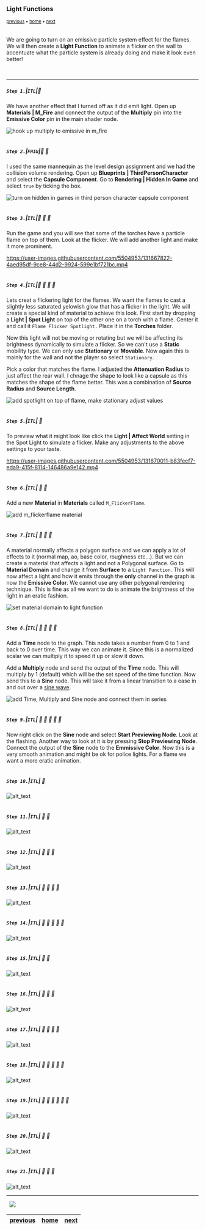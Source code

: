 <img src="https://via.placeholder.com/1000x4/45D7CA/45D7CA" alt="drawing" height="4px"/>

### Light Functions

<sub>[previous](../point-lights/README.md#user-content-point-lights) • [home](../README.md#user-content-ue4-lighting) • [next](../)</sub>

<img src="https://via.placeholder.com/1000x4/45D7CA/45D7CA" alt="drawing" height="4px"/>

We are going to turn on an emissive particle system effect for the flames.  We will then create a **Light Function** to animate a flicker on the wall to accentuate what the particle system is already doing and make it look even better!

<br>

---


##### `Step 1.`\|`ITL`|:small_blue_diamond:

We have another effect that I turned off as it did emit light.  Open up **Materials | M_Fire** and connect the output of the **Multiply** pin into the **Emissive Color** pin in the main shader node.

![hook up multiply to emissive in m_fire](images/M_FireOn.jpg)

<img src="https://via.placeholder.com/500x2/45D7CA/45D7CA" alt="drawing" height="2px" alt = ""/>

##### `Step 2.`\|`FHIU`|:small_blue_diamond: :small_blue_diamond: 

I used the same mannequin as the level design assignment and we had the collision volume rendering.  Open up **Blueprints | ThirdPersonCharacter** and select the **Capsule Component**.  Go to **Rendering | Hidden In Game** and select `true` by ticking the box.

![turn on hidden in games in third person character capsule component](images/HideCapsule.jpg)

<img src="https://via.placeholder.com/500x2/45D7CA/45D7CA" alt="drawing" height="2px" alt = ""/>

##### `Step 3.`\|`ITL`|:small_blue_diamond: :small_blue_diamond: :small_blue_diamond:

Run the game and you will see that some of the torches have a particle flame on top of them.  Look at the flicker.  We will add another light and make it more prominent.

https://user-images.githubusercontent.com/5504953/131667822-4aed95df-9ce8-44d2-9924-599e1bf721bc.mp4


<img src="https://via.placeholder.com/500x2/45D7CA/45D7CA" alt="drawing" height="2px" alt = ""/>

##### `Step 4.`\|`ITL`|:small_blue_diamond: :small_blue_diamond: :small_blue_diamond: :small_blue_diamond:

Lets creat a flickering light for the flames. We want the flames to cast a slightly less saturated yelowish glow that has a flicker in the light. We will create a special kind of material to achieve this look. First start by dropping a **Light | Spot Light** on top of the other one on a torch with a flame. Center it and call it `Flame Flicker Spotlight.` Place it in the **Torches** folder. 

Now this light will not be moving or rotating but we will be affecting its brightness dynamically to simulate a flicker.  So we can't use a **Static** mobility type. We can only use **Stationary** or **Movable**.  Now again this is mainly for the wall and not the player so select `Stationary`.

Pick a color that matches the flame. I adjusted the **Attenuation Radius** to just affect the rear wall.  I chnage the shape to look like a capsule as this matches the shape of the flame better.  This was a combination of **Source Radius** and **Source Length**.

![add spotlight on top of flame, make stationary adjust values](images/FlickeringLightSetup.jpg)

<img src="https://via.placeholder.com/500x2/45D7CA/45D7CA" alt="drawing" height="2px" alt = ""/>

##### `Step 5.`\|`ITL`| :small_orange_diamond:

To preview what it might look like click the **Light | Affect World** setting in the Spot Light to simulate a flicker.  Make any adjustments to the above settings to your taste.

https://user-images.githubusercontent.com/5504953/131670011-b83fecf7-eda9-415f-8114-146486a9e142.mp4

<img src="https://via.placeholder.com/500x2/45D7CA/45D7CA" alt="drawing" height="2px" alt = ""/>

##### `Step 6.`\|`ITL`| :small_orange_diamond: :small_blue_diamond:

Add a new **Material** in **Materials** called `M_FlickerFlame`.

![add m_flickerflame material](images/addMFlickerFlame.jpg)

<img src="https://via.placeholder.com/500x2/45D7CA/45D7CA" alt="drawing" height="2px" alt = ""/>

##### `Step 7.`\|`ITL`| :small_orange_diamond: :small_blue_diamond: :small_blue_diamond:

A material normally affects a polygon surface and we can apply a lot of effects to it (normal map, ao, base color, roughness etc...). But we can create a material that affects a light and not a Polygonal surface. Go to **Material Domain** and change it from **Surface** to a `Light Function`. This will now affect a light and how it emits through the **only** channel in the graph is now the **Emissive Color**. We cannot use any other polygonal rendering technique.  This is fine as all we want to do is animate the brightness of the light in an eratic fashion.


![set material domain to light function](images/LightFunction.jpg)

<img src="https://via.placeholder.com/500x2/45D7CA/45D7CA" alt="drawing" height="2px" alt = ""/>

##### `Step 8.`\|`ITL`| :small_orange_diamond: :small_blue_diamond: :small_blue_diamond: :small_blue_diamond:

Add a **Time** node to the graph.  This node takes a number from 0 to 1 and back to 0 over time.  This way we can animate it.  Since this is a normalized scalar we can multiply it to speed it up or slow it down.

Add a **Multiply** node and send the output of the **Time** node. This will multiply by 1 (default) which will be the set speed of the time function.  Now send this to a **Sine** node.  This will take it from a linear transition to a ease in and out over a [sine wave](https://en.wikipedia.org/wiki/Sine_wave).  

![add Time, Multiply and Sine node and connect them in series](images/TimeMaterialNode.jpg)

<img src="https://via.placeholder.com/500x2/45D7CA/45D7CA" alt="drawing" height="2px" alt = ""/>

##### `Step 9.`\|`ITL`| :small_orange_diamond: :small_blue_diamond: :small_blue_diamond: :small_blue_diamond: :small_blue_diamond:

Now right click on the **Sine** node and select **Start Previewing Node**.  Look at the flashing. Another way to look at it is by pressing **Stop Previewing Node**. Connect the output of the **Sine** node to the **Emmissive Color**.  Now this is a very smooth animation and might be ok for police lights.  For a flame we want a more eratic animation.

<img src="https://via.placeholder.com/500x2/45D7CA/45D7CA" alt="drawing" height="2px" alt = ""/>

##### `Step 10.`\|`ITL`| :large_blue_diamond:

![alt_text](images/.jpg)

<img src="https://via.placeholder.com/500x2/45D7CA/45D7CA" alt="drawing" height="2px" alt = ""/>

##### `Step 11.`\|`ITL`| :large_blue_diamond: :small_blue_diamond: 

![alt_text](images/.jpg)

<img src="https://via.placeholder.com/500x2/45D7CA/45D7CA" alt="drawing" height="2px" alt = ""/>


##### `Step 12.`\|`ITL`| :large_blue_diamond: :small_blue_diamond: :small_blue_diamond: 

![alt_text](images/.jpg)

<img src="https://via.placeholder.com/500x2/45D7CA/45D7CA" alt="drawing" height="2px" alt = ""/>

##### `Step 13.`\|`ITL`| :large_blue_diamond: :small_blue_diamond: :small_blue_diamond:  :small_blue_diamond: 

![alt_text](images/.jpg)

<img src="https://via.placeholder.com/500x2/45D7CA/45D7CA" alt="drawing" height="2px" alt = ""/>

##### `Step 14.`\|`ITL`| :large_blue_diamond: :small_blue_diamond: :small_blue_diamond: :small_blue_diamond:  :small_blue_diamond: 

![alt_text](images/.jpg)

<img src="https://via.placeholder.com/500x2/45D7CA/45D7CA" alt="drawing" height="2px" alt = ""/>

##### `Step 15.`\|`ITL`| :large_blue_diamond: :small_orange_diamond: 

![alt_text](images/.jpg)

<img src="https://via.placeholder.com/500x2/45D7CA/45D7CA" alt="drawing" height="2px" alt = ""/>

##### `Step 16.`\|`ITL`| :large_blue_diamond: :small_orange_diamond:   :small_blue_diamond: 

![alt_text](images/.jpg)

<img src="https://via.placeholder.com/500x2/45D7CA/45D7CA" alt="drawing" height="2px" alt = ""/>

##### `Step 17.`\|`ITL`| :large_blue_diamond: :small_orange_diamond: :small_blue_diamond: :small_blue_diamond:

![alt_text](images/.jpg)

<img src="https://via.placeholder.com/500x2/45D7CA/45D7CA" alt="drawing" height="2px" alt = ""/>

##### `Step 18.`\|`ITL`| :large_blue_diamond: :small_orange_diamond: :small_blue_diamond: :small_blue_diamond: :small_blue_diamond:

![alt_text](images/.jpg)

<img src="https://via.placeholder.com/500x2/45D7CA/45D7CA" alt="drawing" height="2px" alt = ""/>

##### `Step 19.`\|`ITL`| :large_blue_diamond: :small_orange_diamond: :small_blue_diamond: :small_blue_diamond: :small_blue_diamond: :small_blue_diamond:

![alt_text](images/.jpg)

<img src="https://via.placeholder.com/500x2/45D7CA/45D7CA" alt="drawing" height="2px" alt = ""/>

##### `Step 20.`\|`ITL`| :large_blue_diamond: :large_blue_diamond:

![alt_text](images/.jpg)

<img src="https://via.placeholder.com/500x2/45D7CA/45D7CA" alt="drawing" height="2px" alt = ""/>

##### `Step 21.`\|`ITL`| :large_blue_diamond: :large_blue_diamond: :small_blue_diamond:

![alt_text](images/.jpg)

___


<img src="https://via.placeholder.com/1000x4/dba81a/dba81a" alt="drawing" height="4px" alt = ""/>

<img src="https://via.placeholder.com/1000x100/45D7CA/000000/?text=Next Up - ADD NEXT TITLE">

<img src="https://via.placeholder.com/1000x4/dba81a/dba81a" alt="drawing" height="4px" alt = ""/>

| [previous](../point-lights/README.md#user-content-point-lights)| [home](../README.md#user-content-ue4-lighting) | [next](../)|
|---|---|---|
